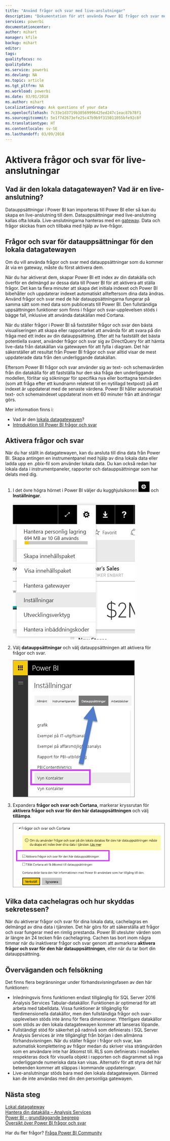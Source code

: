 ```yaml
---
title: "Använd frågor och svar med live-anslutningar"
description: "Dokumentation för att använda Power BI frågor och svar med frågor med naturligt språk på live-anslutningar till Analysis Services-data och den lokala datagatewayen."
services: powerbi
documentationcenter: 
author: mihart
manager: kfile
backup: mihart
editor: 
tags: 
qualityfocus: no
qualitydate: 
ms.service: powerbi
ms.devlang: NA
ms.topic: article
ms.tgt_pltfrm: NA
ms.workload: powerbi
ms.date: 03/01/2018
ms.author: mihart
LocalizationGroup: Ask questions of your data
ms.openlocfilehash: 7c33e1d3719b30569996425ed247c1eac87b78f1
ms.sourcegitcommit: 5e1f7d2673efe25c47b9b9f315011055bfe92c8f
ms.translationtype: HT
ms.contentlocale: sv-SE
ms.lasthandoff: 03/09/2018
---
```

# <a name="enable-qa-for-live-connections"></a>Aktivera frågor och svar för live-anslutningar
## <a name="what-is-on-premises-data-gateway--what-is-a-live-connection"></a>Vad är den lokala datagatewayen?  Vad är en live-anslutning?
Datauppsättningar i Power BI kan importeras till Power BI eller så kan du skapa en live-anslutning till dem. Datauppsättningar med live-anslutning kallas ofta lokala. Live-anslutningarna hanteras med en [gateway](service-gateway-onprem.md). Data och frågor skickas fram och tillbaka med hjälp av live-frågor.

## <a name="qa-for-on-premises-data-gateway-datasets"></a>Frågor och svar för datauppsättningar för den lokala datagatewayen
Om du vill använda frågor och svar med datauppsättningar som du kommer åt via en gateway, måste du först aktivera dem.

När du har aktiverat dem, skapar Power BI ett index av din datakälla och överför en delmängd av dessa data till Power BI för att aktivera att ställa frågor. Det kan ta flera minuter att skapa det initiala indexet och Power BI bibehåller och uppdaterar indexet automatiskt allteftersom dina data ändras. Använd frågor och svar med de här datauppsättningarna fungerar på samma sätt som med data som publicerats till Power BI. Den fullständiga uppsättningen funktioner som finns i frågor och svar-upplevelsen stöds i bägge fall, inklusive att använda datakällan med Cortana.

När du ställer frågor i Power BI så fastställer frågor och svar den bästa visualiseringen att skapa eller rapportarket att använda för att svara på din fråga med ett index av din datauppsättning. Efter att ha fastställt det bästa potentiella svaret, använder frågor och svar sig av DirectQuery för att hämta live-data från datakällan via gatewayen för att fylla i diagram. Det här säkerställer att resultat från Power BI frågor och svar alltid visar de mest uppdaterade data från den underliggande datakällan.

Eftersom Power BI frågor och svar använder sig av text- och schemavärden från din datakälla för att fastställa hur den ska fråga den underliggande modellen, förlitar sig sökningar för specifika nya eller borttagna textvärden (som att fråga efter ett kundnamn relaterat till en nytillagd textpost) på att indexet är uppdaterat med de senaste värdena. Power BI håller automatiskt text- och schemaindexet uppdaterat inom ett 60 minuter från att ändringar görs.

Mer information finns i:

* Vad är den [lokala datagatewayen](service-gateway-onprem.md)?
* [Introduktion till Power BI frågor och svar](power-bi-q-and-a.md)

## <a name="enable-qa"></a>Aktivera frågor och svar
När du har ställt in datagatewayen, kan du ansluta till dina data från Power BI.  Skapa antingen en instrumentpanel med hjälp av dina lokala data eller ladda upp en .pbix-fil som använder lokala data.  Du kan också redan har lokala data i instrumentpaneler, rapporter och datauppsättningar som har delats med dig.

1. I det övre högra hörnet i Power BI väljer du kugghjulsikonen ![kugghjulsikon](media/service-q-and-a-direct-query/power-bi-cog.png) och **Inställningar**.
   
   ![Menyn Inställningar](media/service-q-and-a-direct-query/powerbi-settings.png)
2. Välj **datauppsättningar** och välj datauppsättningen att aktivera för frågor och svar.
   
   ![Skärmen Datauppsättningar i menyn Inställningar](media/service-q-and-a-direct-query/power-bi-q-and-a-settings.png)
3. Expandera **frågor och svar och Cortana**, markerar kryssrutan för **aktivera frågor och svar för den här datauppsättningen** och välj **tillämpa**.
   
    ![Utökat område för frågor och svar](media/service-q-and-a-direct-query/power-bi-q-and-a-directquery.png)

## <a name="what-data-is-cached-and-how-is-privacy-protected"></a>Vilka data cachelagras och hur skyddas sekretessen?
När du aktiverar frågor och svar för dina lokala data, cachelagras en delmängd av dina data i tjänsten. Det här görs för att säkerställa att frågor och svar fungerar med en rimlig prestanda. Power BI utesluter värden som är längre än 24 tecken från cachelagring. Cachen tas bort inom några timmar när du inaktiverar frågor och svar genom att avmarkera **aktivera frågor och svar för den här datauppsättningen**, eller när du tar bort din datauppsättning.

## <a name="considerations-and-troubleshooting"></a>Överväganden och felsökning
Det finns flera begränsningar under förhandsvisningsfasen av den här funktionen:

* Inledningsvis finns funktionen endast tillgänglig för SQL Server 2016 Analysis Services Tabular-datakällor. Funktionen är optimerad för att arbeta med tabelldata. Vissa funktioner är tillgänglig för flerdimensionella datakällor, men den fullständiga frågor och svar-upplevelsen stöds inte ännu för flera dimensioner. Ytterligare datakällor som stöds av den lokala datagatewayen kommer att lanseras löpande.
* Fullständigt stöd för säkerhet på radnivå som definierats i SQL Server Analysis Services är inte tillgängligt från början i den allmänna förhandsvisningen. När du ställer frågor i frågor och svar, kan automatisk komplettering av frågor medan du skriver visa strängvärden som en användare inte har åtkomst till. RLS som definierats i modellen respekteras dock för visuella objekt i rapporten och diagrammet så inga underliggande numeriska data kan visas. Alternativ för att styra det här beteenden kommer att släppas i kommande uppdateringar.
* Live-anslutningar stöds bara med den lokala datagatewayen. Därmed kan de inte användas med din den personliga gatewayen.

## <a name="next-steps"></a>Nästa steg
[Lokal datagateway](service-gateway-onprem.md)  
[Hantera din datakälla – Analysis Services](service-gateway-enterprise-manage-ssas.md)  
[Power BI – grundläggande begrepp](service-basic-concepts.md)  
[Översikt över Power BI frågor och svar](power-bi-q-and-a.md)  

Har du fler frågor? [Fråga Power BI Community](http://community.powerbi.com/)


